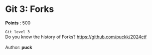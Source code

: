 # Git 3: Forks
**Points** : 500

`Git level 3`<br>Do you know the history of Forks? https://github.com/puckk/2024ctf<br><br>Author: <b>puck</b>

